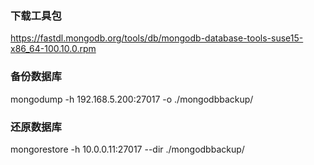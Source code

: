 ### 下载工具包
https://fastdl.mongodb.org/tools/db/mongodb-database-tools-suse15-x86_64-100.10.0.rpm

### 备份数据库
mongodump -h 192.168.5.200:27017 -o ./mongodbbackup/
### 还原数据库
mongorestore -h 10.0.0.11:27017 --dir ./mongodbbackup/

